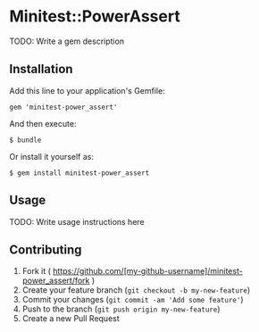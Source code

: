 # Minitest::PowerAssert

TODO: Write a gem description

## Installation

Add this line to your application's Gemfile:

    gem 'minitest-power_assert'

And then execute:

    $ bundle

Or install it yourself as:

    $ gem install minitest-power_assert

## Usage

TODO: Write usage instructions here

## Contributing

1. Fork it ( https://github.com/[my-github-username]/minitest-power_assert/fork )
2. Create your feature branch (`git checkout -b my-new-feature`)
3. Commit your changes (`git commit -am 'Add some feature'`)
4. Push to the branch (`git push origin my-new-feature`)
5. Create a new Pull Request
